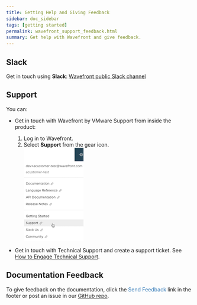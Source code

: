 ```yaml
---
title: Getting Help and Giving Feedback
sidebar: doc_sidebar
tags: [getting started]
permalink: wavefront_support_feedback.html
summary: Get help with Wavefront and give feedback.
---
```



## Slack
Get in touch using **Slack**: [Wavefront public Slack channel](https://www.wavefront.com/join-public-slack)

## Support

You can:

* Get in touch with Wavefront by VMware Support from inside the product:
  1. Log in to Wavefront. 
  1. Select <strong>Support</strong> from the gear icon.
    <br/>![support menu item](images/get_support.png)
  
* Get in touch with Technical Support and create a support ticket. See [How to Engage Technical Support](https://help.wavefront.com/hc/en-us/articles/360057219171-How-to-Engage-Technical-Support).


## Documentation Feedback
To give feedback on the documentation, click the <span style="color:#337AB7"><i class="fa fa-envelope-o"></i> Send Feedback</span> link in the footer or post an issue in our <a href="{{site.github_issues_path}}">GitHub repo</a>.
